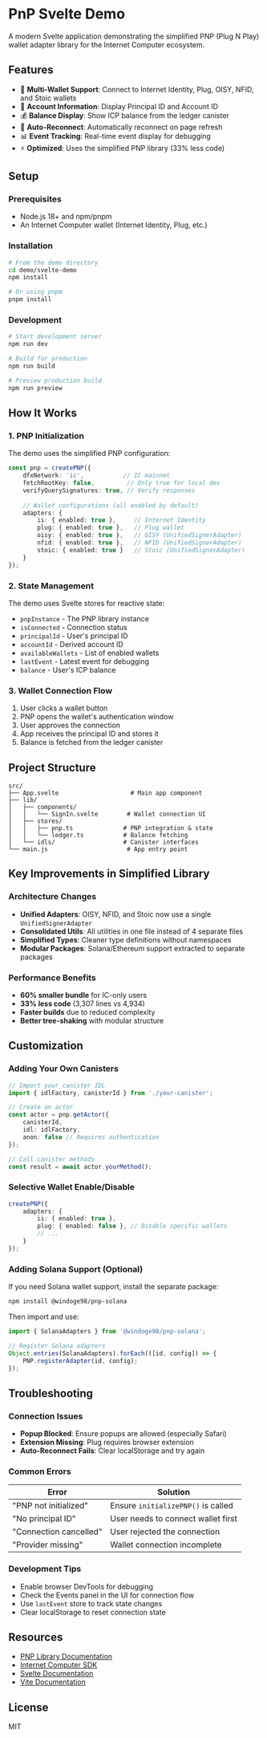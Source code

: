 # PnP Svelte Demo

A modern Svelte application demonstrating the simplified PNP (Plug N Play) wallet adapter library for the Internet Computer ecosystem.

## Features

- 🔐 **Multi-Wallet Support**: Connect to Internet Identity, Plug, OISY, NFID, and Stoic wallets
- 👤 **Account Information**: Display Principal ID and Account ID
- 💰 **Balance Display**: Show ICP balance from the ledger canister
- 🔄 **Auto-Reconnect**: Automatically reconnect on page refresh
- 📊 **Event Tracking**: Real-time event display for debugging
- ⚡ **Optimized**: Uses the simplified PNP library (33% less code)

## Setup

### Prerequisites

- Node.js 18+ and npm/pnpm
- An Internet Computer wallet (Internet Identity, Plug, etc.)

### Installation

```bash
# From the demo directory
cd demo/svelte-demo
npm install

# Or using pnpm
pnpm install
```

### Development

```bash
# Start development server
npm run dev

# Build for production
npm run build

# Preview production build
npm run preview
```

## How It Works

### 1. PNP Initialization

The demo uses the simplified PNP configuration:

```typescript
const pnp = createPNP({
    dfxNetwork: 'ic',           // IC mainnet
    fetchRootKey: false,         // Only true for local dev
    verifyQuerySignatures: true, // Verify responses
    
    // Wallet configurations (all enabled by default)
    adapters: {
        ii: { enabled: true },     // Internet Identity
        plug: { enabled: true },   // Plug wallet
        oisy: { enabled: true },   // OISY (UnifiedSignerAdapter)
        nfid: { enabled: true },   // NFID (UnifiedSignerAdapter)
        stoic: { enabled: true }   // Stoic (UnifiedSignerAdapter)
    }
});
```

### 2. State Management

The demo uses Svelte stores for reactive state:

- `pnpInstance` - The PNP library instance
- `isConnected` - Connection status
- `principalId` - User's principal ID
- `accountId` - Derived account ID
- `availableWallets` - List of enabled wallets
- `lastEvent` - Latest event for debugging
- `balance` - User's ICP balance

### 3. Wallet Connection Flow

1. User clicks a wallet button
2. PNP opens the wallet's authentication window
3. User approves the connection
4. App receives the principal ID and stores it
5. Balance is fetched from the ledger canister

## Project Structure

```
src/
├── App.svelte                    # Main app component
├── lib/
│   ├── components/
│   │   └── SignIn.svelte        # Wallet connection UI
│   ├── stores/
│   │   ├── pnp.ts              # PNP integration & state
│   │   └── ledger.ts           # Balance fetching
│   └── idls/                   # Canister interfaces
└── main.js                      # App entry point
```

## Key Improvements in Simplified Library

### Architecture Changes

- **Unified Adapters**: OISY, NFID, and Stoic now use a single `UnifiedSignerAdapter`
- **Consolidated Utils**: All utilities in one file instead of 4 separate files
- **Simplified Types**: Cleaner type definitions without namespaces
- **Modular Packages**: Solana/Ethereum support extracted to separate packages

### Performance Benefits

- **60% smaller bundle** for IC-only users
- **33% less code** (3,307 lines vs 4,934)
- **Faster builds** due to reduced complexity
- **Better tree-shaking** with modular structure

## Customization

### Adding Your Own Canisters

```typescript
// Import your canister IDL
import { idlFactory, canisterId } from './your-canister';

// Create an actor
const actor = pnp.getActor({
    canisterId,
    idl: idlFactory,
    anon: false // Requires authentication
});

// Call canister methods
const result = await actor.yourMethod();
```

### Selective Wallet Enable/Disable

```typescript
createPNP({
    adapters: {
        ii: { enabled: true },
        plug: { enabled: false }, // Disable specific wallets
        // ...
    }
});
```

### Adding Solana Support (Optional)

If you need Solana wallet support, install the separate package:

```bash
npm install @windoge98/pnp-solana
```

Then import and use:

```typescript
import { SolanaAdapters } from '@windoge98/pnp-solana';

// Register Solana adapters
Object.entries(SolanaAdapters).forEach(([id, config]) => {
    PNP.registerAdapter(id, config);
});
```

## Troubleshooting

### Connection Issues

- **Popup Blocked**: Ensure popups are allowed (especially Safari)
- **Extension Missing**: Plug requires browser extension
- **Auto-Reconnect Fails**: Clear localStorage and try again

### Common Errors

| Error | Solution |
|-------|----------|
| "PNP not initialized" | Ensure `initializePNP()` is called |
| "No principal ID" | User needs to connect wallet first |
| "Connection cancelled" | User rejected the connection |
| "Provider missing" | Wallet connection incomplete |

### Development Tips

- Enable browser DevTools for debugging
- Check the Events panel in the UI for connection flow
- Use `lastEvent` store to track state changes
- Clear localStorage to reset connection state

## Resources

- [PNP Library Documentation](../../README.md)
- [Internet Computer SDK](https://sdk.dfinity.org)
- [Svelte Documentation](https://svelte.dev)
- [Vite Documentation](https://vitejs.dev)

## License

MIT